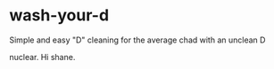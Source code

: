 # wash-your-d
Simple and easy "D" cleaning for the average chad with an unclean D

nuclear. Hi shane.
